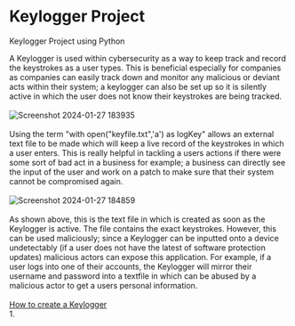 # Keylogger Project
Keylogger Project using Python

A Keylogger is used within cybersecurity as a way to keep track and record the keystrokes as a user types. This is beneficial especially for companies as companies can easily track down and monitor any malicious or deviant acts within their system; a keylogger can also be set up so it is silently active in which the user does not know their keystrokes are being tracked.
<br>
<br>
![Screenshot 2024-01-27 183935](https://github.com/mholtz15/Keylogger-Project/assets/157908872/4a059bd9-0b22-4ae7-acc3-34c9515cda2c)
<br>
<br>
Using the term "with open("keyfile.txt",'a') as logKey" allows an external text file to be made which will keep a live record of the keystrokes in which a user enters. This is really helpful in tackling a users actions if there were some sort of bad act in a business for example; a business can directly see the input of the user and work on a patch to make sure that their system cannot be compromised again.
<br>
<br>
![Screenshot 2024-01-27 184859](https://github.com/mholtz15/Keylogger-Project/assets/157908872/03b62f4d-95ea-4571-9f3a-341af0e197c0)
<br>
<br>
As shown above, this is the text file in which is created as soon as the Keylogger is active. The file contains the exact keystrokes. However, this can be used maliciously; since a Keylogger can be inputted onto a device undetectably (if a user does not have the latest of software protection updates) malicious actors can expose this application. For example, if a user logs into one of their accounts, the Keylogger will mirror their username and password into a textfile in which can be abused by a malicious actor to get a users personal information.
<br>
<br>
<ins>How to create a Keylogger</ins> <br>
1. 

